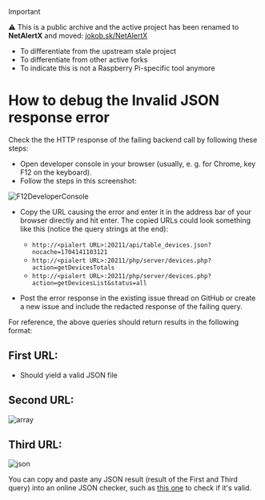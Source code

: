 > [!IMPORTANT]
> ⚠ This is a public archive and the active project has been renamed to **NetAlertX** and moved: [jokob.sk/NetAlertX](https://github.com/jokob-sk/NetAlertX)
> 
>  - To differentiate from the upstream stale project
>  - To differentiate from other active forks
>  - To indicate this is not a Raspberry Pi-specific tool anymore
>

# How to debug the Invalid JSON response error

Check the the HTTP response of the failing backend call by following these steps:

- Open developer console in your browser (usually, e. g. for Chrome, key F12 on the keyboard).
- Follow the steps in this screenshot: 

![F12DeveloperConsole][F12DeveloperConsole]

- Copy the URL causing the error and enter it in the address bar of your browser directly and hit enter. The copied URLs could look something like this (notice the query strings at the end):
  - `http://<pialert URL>:20211/api/table_devices.json?nocache=1704141103121`
  - `http://<pialert URL>:20211/php/server/devices.php?action=getDevicesTotals`
  - `http://<pialert URL>:20211/php/server/devices.php?action=getDevicesList&status=all`  

- Post the error response in the existing issue thread on GitHub or create a new issue and include the redacted response of the failing query.

For reference, the above queries should return results in the following format:

## First URL:

- Should yield a valid JSON file

## Second URL:

![array][array]

## Third URL:

![json][json]

You can copy and paste any JSON result (result of the First and Third query) into an online JSON checker, such as [this one](https://jsonchecker.com/) to check if it's valid.


[F12DeveloperConsole]:    ./img/DEBUG/Invalid_JSON_repsonse_debug.png           "F12DeveloperConsole"
[array]:                  ./img/DEBUG/array_result_example.png                  "array"
[json]:                   ./img/DEBUG/JSON_result_example.png                   "json"
